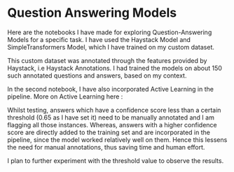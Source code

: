 # Question Answering Models 

Here are the notebooks I have made for exploring Question-Answering Models for a specific task. I have used the Haystack Model and SimpleTransformers Model, which I have trained on my custom dataset. 

This custom dataset was annotated through the features provided by Haystack, i.e Haystack Annotations. I had trained the models on about 150 such annotated questions and answers, based on my context.

In the second notebook, I have also incorporated Active Learning in the pipeline. More on Active Learning here : 

Whilst testing, answers which have a confidence score less than a certain threshold (0.65 as I have set it) need to be manually annotated and I am flagging all those instances. Whereas, answers with a higher confidence 
score are directly added to the training set and are incorporated in the pipeline, since the model worked relatively well on them. Hence this lessens the need for manual annotations, thus saving time and human effort.

I plan to further experiment with the threshold value to observe the results.
